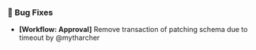 ### 🐛 Bug Fixes

- **[Workflow: Approval]** Remove transaction of patching schema due to timeout by @mytharcher


